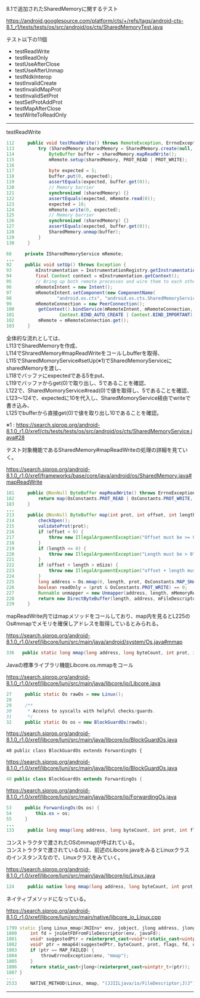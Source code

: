 8.1で追加されたSharedMemoryに関するテスト

https://android.googlesource.com/platform/cts/+/refs/tags/android-cts-8.1_r1/tests/tests/os/src/android/os/cts/SharedMemoryTest.java

テスト以下の11個

- testReadWrite
- testReadOnly
- testUseAfterClose
- testUseAfterUnmap
- testNdkInterop
- testInvalidCreate
- testInvalidMapProt
- testInvalidSetProt
- testSetProtAddProt
- testMapAfterClose
- testWriteToReadOnly

---

testReadWrite

```java
112     public void testReadWrite() throws RemoteException, ErrnoException {
113         try (SharedMemory sharedMemory = SharedMemory.create(null, 1)) {
114             ByteBuffer buffer = sharedMemory.mapReadWrite();
115             mRemote.setup(sharedMemory, PROT_READ | PROT_WRITE);
116 
117             byte expected = 5;
118             buffer.put(0, expected);
119             assertEquals(expected, buffer.get(0));
120             // Memory barrier
121             synchronized (sharedMemory) {}
122             assertEquals(expected, mRemote.read(0));
123             expected = 10;
124             mRemote.write(0, expected);
125             // Memory barrier
126             synchronized (sharedMemory) {}
127             assertEquals(expected, buffer.get(0));
128             SharedMemory.unmap(buffer);
129         }
130     }
```

```java
68     private ISharedMemoryService mRemote;
...
92     public void setUp() throws Exception {
93         mInstrumentation = InstrumentationRegistry.getInstrumentation();
94         final Context context = mInstrumentation.getContext();
95         // Bring up both remote processes and wire them to each other
96         mRemoteIntent = new Intent();
97         mRemoteIntent.setComponent(new ComponentName(
98                 "android.os.cts", "android.os.cts.SharedMemoryService"));
99         mRemoteConnection = new PeerConnection();
100         getContext().bindService(mRemoteIntent, mRemoteConnection,
101                 Context.BIND_AUTO_CREATE | Context.BIND_IMPORTANT);
102         mRemote = mRemoteConnection.get();
103     }
```

全体的な流れとしては、  
L113でSharedMemoryを作成、  
L114でShraredMemory#mapReadWriteをコールしbufferを取得、  
L115でSharedMomoryService#setUp(※1)でSharedMemoryServiceにsharedMemoryを渡し、  
L118でバッファにexpectedである5をput、  
L119でバッファからget(0)で取り出し、5であることを確認、  
L122で、SharedMomoryService#read(0)で値を取得し、5であることを確認、  
L123～124で、expectedに10を代入し、SharedMomoryService経由でwriteで書き込み、  
L125でbufferから直接get(0)で値を取り出し10であることを確認。  

※1 : https://search.siprop.org/android-8.1.0_r1.0/xref/cts/tests/tests/os/src/android/os/cts/SharedMemoryService.java#28
  
テスト対象機能であるSharedMemory#mapReadWriteの処理の詳細を見ていく。  

https://search.siprop.org/android-8.1.0_r1.0/xref/frameworks/base/core/java/android/os/SharedMemory.java#mapReadWrite  

```java
181     public @NonNull ByteBuffer mapReadWrite() throws ErrnoException {
182         return map(OsConstants.PROT_READ | OsConstants.PROT_WRITE, 0, mSize);
183     }
...
213     public @NonNull ByteBuffer map(int prot, int offset, int length) throws ErrnoException {
214         checkOpen();
215         validateProt(prot);
216         if (offset < 0) {
217             throw new IllegalArgumentException("Offset must be >= 0");
218         }
219         if (length <= 0) {
220             throw new IllegalArgumentException("Length must be > 0");
221         }
222         if (offset + length > mSize) {
223             throw new IllegalArgumentException("offset + length must not exceed getSize()");
224         }
225         long address = Os.mmap(0, length, prot, OsConstants.MAP_SHARED, mFileDescriptor, offset);
226         boolean readOnly = (prot & OsConstants.PROT_WRITE) == 0;
227         Runnable unmapper = new Unmapper(address, length, mMemoryRegistration.acquire());
228         return new DirectByteBuffer(length, address, mFileDescriptor, unmapper, readOnly);
229     }
```

mapReadWrite内ではmapメソッドをコールしており、map内を見るとL225のOs#mmapでメモリを確保しアドレスを取得しているとみられる。  

https://search.siprop.org/android-8.1.0_r1.0/xref/libcore/luni/src/main/java/android/system/Os.java#mmap
```java
336   public static long mmap(long address, long byteCount, int prot, int flags, FileDescriptor fd, long offset) throws ErrnoException { return Libcore.os.mmap(address, byteCount, prot, flags, fd, offset); }
```

Javaの標準ライブラリ機能Libcore.os.mmapをコール  

https://search.siprop.org/android-8.1.0_r1.0/xref/libcore/luni/src/main/java/libcore/io/Libcore.java
```java
27     public static Os rawOs = new Linux();
28 
29     /**
30      * Access to syscalls with helpful checks/guards.
31      */
32     public static Os os = new BlockGuardOs(rawOs);
```

https://search.siprop.org/android-8.1.0_r1.0/xref/libcore/luni/src/main/java/libcore/io/BlockGuardOs.java
```
40 public class BlockGuardOs extends ForwardingOs {
```

https://search.siprop.org/android-8.1.0_r1.0/xref/libcore/luni/src/main/java/libcore/io/BlockGuardOs.java
```java
40 public class BlockGuardOs extends ForwardingOs {
```

https://search.siprop.org/android-8.1.0_r1.0/xref/libcore/luni/src/main/java/libcore/io/ForwardingOs.java
```java
53     public ForwardingOs(Os os) {
54         this.os = os;
55     }
...
133     public long mmap(long address, long byteCount, int prot, int flags, FileDescriptor fd, long offset) throws ErrnoException { return os.mmap(address, byteCount, prot, flags, fd, offset); }
```

コンストラクタで渡されたOSのmmapが呼ばれている。  
コンストラクタで渡されているのは、前述のLibcore.javaをみるとLinuxクラスのインスタンスなので、Linuxクラスをみていく。  

https://search.siprop.org/android-8.1.0_r1.0/xref/libcore/luni/src/main/java/libcore/io/Linux.java
```java
124     public native long mmap(long address, long byteCount, int prot, int flags, FileDescriptor fd, long offset) throws ErrnoException;
```

ネイティブメソッドになっている。  

https://search.siprop.org/android-8.1.0_r1.0/xref/libcore/luni/src/main/native/libcore_io_Linux.cpp
```cpp
1799 static jlong Linux_mmap(JNIEnv* env, jobject, jlong address, jlong byteCount, jint prot, jint flags, jobject javaFd, jlong offset) {
1800     int fd = jniGetFDFromFileDescriptor(env, javaFd);
1801     void* suggestedPtr = reinterpret_cast<void*>(static_cast<uintptr_t>(address));
1802     void* ptr = mmap64(suggestedPtr, byteCount, prot, flags, fd, offset);
1803     if (ptr == MAP_FAILED) {
1804         throwErrnoException(env, "mmap");
1805     }
1806     return static_cast<jlong>(reinterpret_cast<uintptr_t>(ptr));
1807 }
...
2533     NATIVE_METHOD(Linux, mmap, "(JJIILjava/io/FileDescriptor;J)J"),
```

---
